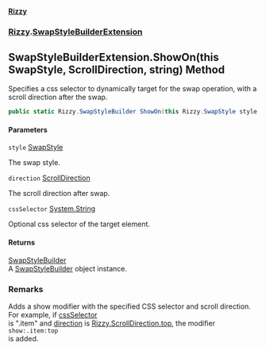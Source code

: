 #### [Rizzy](index 'index')
### [Rizzy](Rizzy 'Rizzy').[SwapStyleBuilderExtension](Rizzy.SwapStyleBuilderExtension 'Rizzy.SwapStyleBuilderExtension')

## SwapStyleBuilderExtension.ShowOn(this SwapStyle, ScrollDirection, string) Method

Specifies a css selector to dynamically target for the swap operation, with a scroll direction after the swap.

```csharp
public static Rizzy.SwapStyleBuilder ShowOn(this Rizzy.SwapStyle style, Rizzy.ScrollDirection direction, string? cssSelector=null);
```
#### Parameters

<a name='Rizzy.SwapStyleBuilderExtension.ShowOn(thisRizzy.SwapStyle,Rizzy.ScrollDirection,string).style'></a>

`style` [SwapStyle](Rizzy.SwapStyle 'Rizzy.SwapStyle')

The swap style.

<a name='Rizzy.SwapStyleBuilderExtension.ShowOn(thisRizzy.SwapStyle,Rizzy.ScrollDirection,string).direction'></a>

`direction` [ScrollDirection](Rizzy.ScrollDirection 'Rizzy.ScrollDirection')

The scroll direction after swap.

<a name='Rizzy.SwapStyleBuilderExtension.ShowOn(thisRizzy.SwapStyle,Rizzy.ScrollDirection,string).cssSelector'></a>

`cssSelector` [System.String](https://docs.microsoft.com/en-us/dotnet/api/System.String 'System.String')

Optional css selector of the target element.

#### Returns
[SwapStyleBuilder](Rizzy.SwapStyleBuilder 'Rizzy.SwapStyleBuilder')  
A [SwapStyleBuilder](Rizzy.SwapStyleBuilder 'Rizzy.SwapStyleBuilder') object instance.

### Remarks
Adds a show modifier with the specified CSS selector and scroll direction. For example, if [cssSelector](Rizzy.SwapStyleBuilderExtension.ShowOn(thisRizzy.SwapStyle,Rizzy.ScrollDirection,string)#Rizzy.SwapStyleBuilderExtension.ShowOn(thisRizzy.SwapStyle,Rizzy.ScrollDirection,string).cssSelector 'Rizzy.SwapStyleBuilderExtension.ShowOn(this Rizzy.SwapStyle, Rizzy.ScrollDirection, string).cssSelector')  
is ".item" and [direction](Rizzy.SwapStyleBuilderExtension.ShowOn(thisRizzy.SwapStyle,Rizzy.ScrollDirection,string)#Rizzy.SwapStyleBuilderExtension.ShowOn(thisRizzy.SwapStyle,Rizzy.ScrollDirection,string).direction 'Rizzy.SwapStyleBuilderExtension.ShowOn(this Rizzy.SwapStyle, Rizzy.ScrollDirection, string).direction') is [Rizzy.ScrollDirection.top](https://docs.microsoft.com/en-us/dotnet/api/Rizzy.ScrollDirection.top 'Rizzy.ScrollDirection.top'), the modifier `show:.item:top`  
is added.